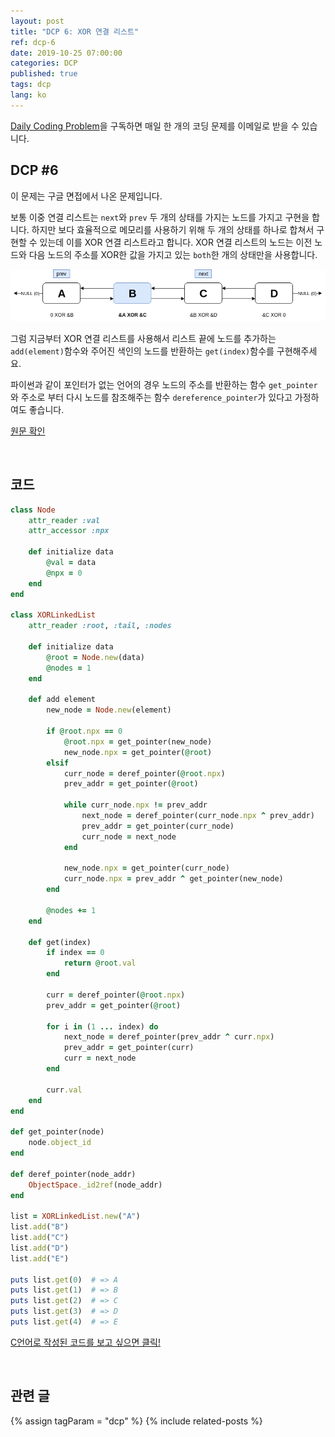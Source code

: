 ```yaml
---
layout: post
title: "DCP 6: XOR 연결 리스트"
ref: dcp-6
date: 2019-10-25 07:00:00
categories: DCP
published: true
tags: dcp
lang: ko
---
```


[Daily Coding Problem](https://www.dailycodingproblem.com)을 구독하면 매일 한 개의 코딩 문제를 이메일로 받을 수 있습니다.

## **DCP #6**
이 문제는 구글 면접에서 나온 문제입니다.

보통 이중 연결 리스트는 `next`와 `prev` 두 개의 상태를 가지는 노드를 가지고 구현을 합니다. 하지만 보다 효율적으로 메모리를 사용하기 위해 두 개의 상태를 하나로 합쳐서 구현할 수 있는데 이를 XOR 연결 리스트라고 합니다. XOR 연결 리스트의 노드는 이전 노드와 다음 노드의 주소를 XOR한 값을 
가지고 있는 `both`한 개의 상태만을 사용합니다.

![XOR list visual](/assets/images/dcp/problem6/xor.png)

그럼 지금부터 XOR 연결 리스트를 사용해서 리스트 끝에 노드를 추가하는 `add(element)`함수와 주어진 색인의 노드를 반환하는 `get(index)`함수를 구현해주세요. 

파이썬과 같이 포인터가 없는 언어의 경우 노드의 주소를 반환하는 함수 `get_pointer`와 주소로 부터 다시 노드를 참조해주는 함수 `dereference_pointer`가 있다고 가정하여도 좋습니다.

[원문 확인](en-dcp-6.html#dcp6) 

<br>

## **코드**

```rb
class Node
    attr_reader :val
    attr_accessor :npx

    def initialize data
        @val = data
        @npx = 0
    end
end

class XORLinkedList
    attr_reader :root, :tail, :nodes

    def initialize data
        @root = Node.new(data)
        @nodes = 1
    end

    def add element
        new_node = Node.new(element)

        if @root.npx == 0
            @root.npx = get_pointer(new_node)
            new_node.npx = get_pointer(@root)
        elsif
            curr_node = deref_pointer(@root.npx)
            prev_addr = get_pointer(@root)
            
            while curr_node.npx != prev_addr
                next_node = deref_pointer(curr_node.npx ^ prev_addr)
                prev_addr = get_pointer(curr_node)
                curr_node = next_node
            end

            new_node.npx = get_pointer(curr_node)
            curr_node.npx = prev_addr ^ get_pointer(new_node)
        end

        @nodes += 1
    end

    def get(index)
        if index == 0
            return @root.val
        end

        curr = deref_pointer(@root.npx)
        prev_addr = get_pointer(@root)

        for i in (1 ... index) do
            next_node = deref_pointer(prev_addr ^ curr.npx)   
            prev_addr = get_pointer(curr)
            curr = next_node
        end

        curr.val
    end
end

def get_pointer(node)
    node.object_id
end

def deref_pointer(node_addr)
    ObjectSpace._id2ref(node_addr)
end

list = XORLinkedList.new("A")
list.add("B")
list.add("C")
list.add("D")
list.add("E")

puts list.get(0)  # => A
puts list.get(1)  # => B
puts list.get(2)  # => C
puts list.get(3)  # => D
puts list.get(4)  # => E
```

[C언어로 작성된 코드를 보고 싶으면 클릭!](https://github.com/muicode/DCP/blob/master/problem6/dcp6.c)

<br>

## **관련 글** <a id="related"></a>
{% assign tagParam = "dcp" %}
{% include related-posts %}